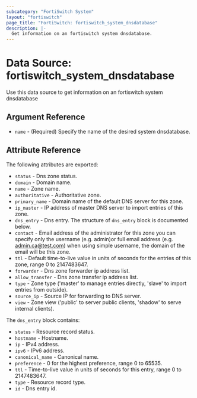 ```yaml
---
subcategory: "FortiSwitch System"
layout: "fortiswitch"
page_title: "FortiSwitch: fortiswitch_system_dnsdatabase"
description: |-
  Get information on an fortiswitch system dnsdatabase.
---
```


# Data Source: fortiswitch_system_dnsdatabase
Use this data source to get information on an fortiswitch system dnsdatabase

## Argument Reference

* `name` - (Required) Specify the name of the desired system dnsdatabase.

## Attribute Reference

The following attributes are exported:

* `status` - Dns zone status.
* `domain` - Domain name.
* `name` - Zone name.
* `authoritative` - Authoritative zone.
* `primary_name` - Domain name of the default DNS server for this zone.
* `ip_master` - IP address of master DNS server to import entries of this zone.
* `dns_entry` - Dns entry. The structure of `dns_entry` block is documented below.
* `contact` - Email address of the administrator for this zone
		you can specify only the username (e.g. admin)or full email address (e.g. admin.ca@test.com) 
		when using simple username, the domain of the email will be this zone.
* `ttl` - Default time-to-live value in units of seconds for the entries of this zone, range 0 to 2147483647.
* `forwarder` - Dns zone forwarder ip address list.
* `allow_transfer` - Dns zone transfer ip address list.
* `type` - Zone type ('master' to manage entries directly, 'slave' to import entries from outside).
* `source_ip` - Source IP for forwarding to DNS server.
* `view` - Zone view ('public' to server public clients, 'shadow' to serve internal clients).

The `dns_entry` block contains:

* `status` - Resource record status.
* `hostname` - Hostname.
* `ip` - IPv4 address.
* `ipv6` - IPv6 address.
* `canonical_name` - Canonical name.
* `preference` - 0 for the highest preference, range 0 to 65535.
* `ttl` - Time-to-live value in units of seconds for this entry, range 0 to 2147483647.
* `type` - Resource record type.
* `id` - Dns entry id.

